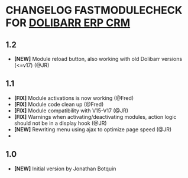 # CHANGELOG FASTMODULECHECK FOR [DOLIBARR ERP CRM](https://www.dolibarr.org)

## 1.2
- **[NEW]** Module reload button, also working with old Dolibarr versions (<=v17) (@JR)

## 1.1
- **[FIX]** Module activations is now working (@Fred)
- **[FIX]** Module code clean up (@Fred)
- **[FIX]** Module compatibility with V15-V17 (@JR)
- **[FIX]** Warnings when activating/deactivating modules, action logic should not be in a display hook (@JR)
- **[NEW]** Rewriting menu using ajax to optimize page speed (@JR)
- 
## 1.0
- **[NEW]** Initial version by Jonathan Botquin
